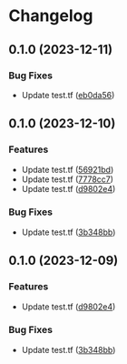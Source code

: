 # Changelog

## 0.1.0 (2023-12-11)


### Bug Fixes

* Update test.tf ([eb0da56](https://github.com/vk-or/tf-aws-modules/commit/eb0da563d02d457b23bf437c11594e81bf2ef8ad))

## 0.1.0 (2023-12-10)


### Features

* Update test.tf ([56921bd](https://github.com/vk-or/tf-aws-modules/commit/56921bd8dc1c8c9ccf8fe5487a1742c1e56d6b07))
* Update test.tf ([7778cc7](https://github.com/vk-or/tf-aws-modules/commit/7778cc794ac3cffa5a9864299c749723c316038a))
* Update test.tf ([d9802e4](https://github.com/vk-or/tf-aws-modules/commit/d9802e459077f760b83ece08cdefc846120932de))


### Bug Fixes

* Update test.tf ([3b348bb](https://github.com/vk-or/tf-aws-modules/commit/3b348bb72a1d0a2e33eaeaf2b23a3bc5bdab7b87))

## 0.1.0 (2023-12-09)


### Features

* Update test.tf ([d9802e4](https://github.com/vk-or/tf-aws-modules/commit/d9802e459077f760b83ece08cdefc846120932de))


### Bug Fixes

* Update test.tf ([3b348bb](https://github.com/vk-or/tf-aws-modules/commit/3b348bb72a1d0a2e33eaeaf2b23a3bc5bdab7b87))
